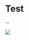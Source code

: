 # Test
--  

![](https://github.com/avlyalin/github-actions-test/workflows/Build%20and%20run%20tests/badge.svg)
